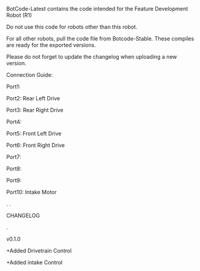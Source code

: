 BotCode-Latest contains the code intended for the Feature Development Robot (R1)

Do not use this code for robots other than this robot.

For all other robots, pull the code file from Botcode-Stable. These compiles are ready for the exported versions.

Please do not forget to update the changelog when uploading a new version.

Connection Guide:

 Port1: 
 
 Port2: Rear Left Drive
 
 Port3: Rear Right Drive
 
 Port4: 
 
 Port5: Front Left Drive
 
 Port6: Front Right Drive
 
 Port7: 
 
 Port8: 
 
 Port9: 
 
Port10: Intake Motor

.
.

CHANGELOG

.

v0.1.0

+Added Drivetrain Control

+Added intake Control
